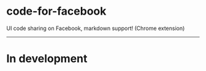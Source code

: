 # code-for-facebook
UI code sharing on Facebook, markdown support! (Chrome extension)

---

# In development